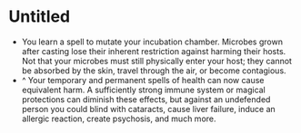 # Untitled

- You learn a spell to mutate your incubation chamber. Microbes grown after casting lose their inherent restriction against harming their hosts. Not that your microbes must still physically enter your host; they cannot be absorbed by the skin, travel through the air, or become contagious.
- ^ Your temporary and permanent spells of health can now cause equivalent harm. A sufficiently strong immune system or magical protections can diminish these effects, but against an undefended person you could blind with cataracts, cause liver failure, induce an allergic reaction, create psychosis, and much more.